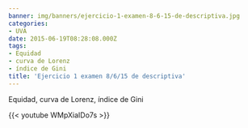 ```yaml
---
banner: img/banners/ejercicio-1-examen-8-6-15-de-descriptiva.jpg
categories:
- UVA
date: 2015-06-19T08:28:08.000Z
tags:
- Equidad
- curva de Lorenz
- índice de Gini
title: 'Ejercicio 1 examen 8/6/15 de descriptiva'
---
```


Equidad, curva de Lorenz, índice de Gini

{{< youtube WMpXiaIDo7s >}}
